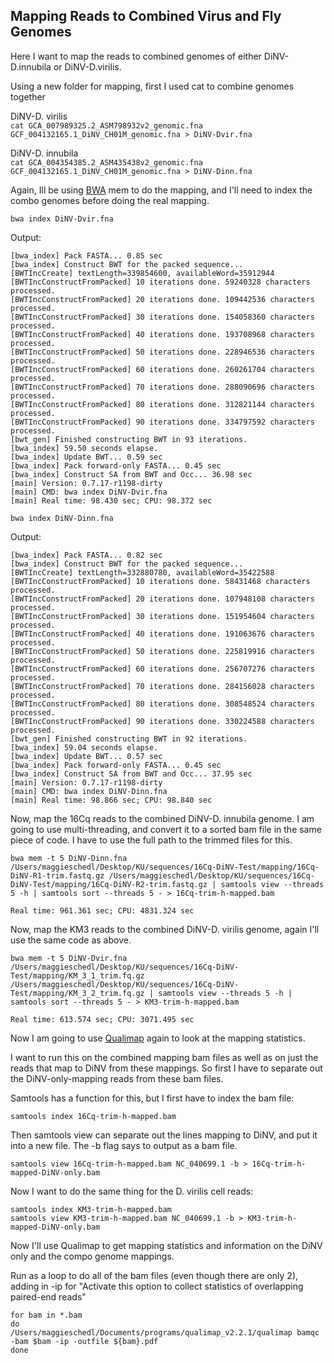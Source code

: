 ## Mapping Reads to Combined Virus and Fly Genomes 

Here I want to map the reads to combined genomes of either DiNV-D.innubila or DiNV-D.virilis. 

Using a new folder for mapping, first I used cat to combine genomes together 

DiNV-D. virilis  
`cat GCA_007989325.2_ASM798932v2_genomic.fna GCF_004132165.1_DiNV_CH01M_genomic.fna > DiNV-Dvir.fna`

DiNV-D. innubila  
`cat GCA_004354385.2_ASM435438v2_genomic.fna GCF_004132165.1_DiNV_CH01M_genomic.fna > DiNV-Dinn.fna`

Again, Ill be using [BWA](https://bio-bwa.sourceforge.net/bwa.shtml) mem to do the mapping, and I'll need to index the combo genomes before doing the real mapping. 

`bwa index DiNV-Dvir.fna`

Output:
```
[bwa_index] Pack FASTA... 0.85 sec
[bwa_index] Construct BWT for the packed sequence...
[BWTIncCreate] textLength=339854600, availableWord=35912944
[BWTIncConstructFromPacked] 10 iterations done. 59240328 characters processed.
[BWTIncConstructFromPacked] 20 iterations done. 109442536 characters processed.
[BWTIncConstructFromPacked] 30 iterations done. 154058360 characters processed.
[BWTIncConstructFromPacked] 40 iterations done. 193708968 characters processed.
[BWTIncConstructFromPacked] 50 iterations done. 228946536 characters processed.
[BWTIncConstructFromPacked] 60 iterations done. 260261704 characters processed.
[BWTIncConstructFromPacked] 70 iterations done. 288090696 characters processed.
[BWTIncConstructFromPacked] 80 iterations done. 312821144 characters processed.
[BWTIncConstructFromPacked] 90 iterations done. 334797592 characters processed.
[bwt_gen] Finished constructing BWT in 93 iterations.
[bwa_index] 59.50 seconds elapse.
[bwa_index] Update BWT... 0.59 sec
[bwa_index] Pack forward-only FASTA... 0.45 sec
[bwa_index] Construct SA from BWT and Occ... 36.98 sec
[main] Version: 0.7.17-r1198-dirty
[main] CMD: bwa index DiNV-Dvir.fna
[main] Real time: 98.430 sec; CPU: 98.372 sec
```
`bwa index DiNV-Dinn.fna`

Output:
```
[bwa_index] Pack FASTA... 0.82 sec
[bwa_index] Construct BWT for the packed sequence...
[BWTIncCreate] textLength=332880780, availableWord=35422588
[BWTIncConstructFromPacked] 10 iterations done. 58431468 characters processed.
[BWTIncConstructFromPacked] 20 iterations done. 107948108 characters processed.
[BWTIncConstructFromPacked] 30 iterations done. 151954604 characters processed.
[BWTIncConstructFromPacked] 40 iterations done. 191063676 characters processed.
[BWTIncConstructFromPacked] 50 iterations done. 225819916 characters processed.
[BWTIncConstructFromPacked] 60 iterations done. 256707276 characters processed.
[BWTIncConstructFromPacked] 70 iterations done. 284156028 characters processed.
[BWTIncConstructFromPacked] 80 iterations done. 308548524 characters processed.
[BWTIncConstructFromPacked] 90 iterations done. 330224588 characters processed.
[bwt_gen] Finished constructing BWT in 92 iterations.
[bwa_index] 59.04 seconds elapse.
[bwa_index] Update BWT... 0.57 sec
[bwa_index] Pack forward-only FASTA... 0.45 sec
[bwa_index] Construct SA from BWT and Occ... 37.95 sec
[main] Version: 0.7.17-r1198-dirty
[main] CMD: bwa index DiNV-Dinn.fna
[main] Real time: 98.866 sec; CPU: 98.840 sec
```

Now, map the 16Cq reads to the combined DiNV-D. innubila genome. I am going to use multi-threading, and convert it to a sorted bam file in the same piece of code. I have to use the full path to the trimmed files for this. 

`bwa mem -t 5 DiNV-Dinn.fna /Users/maggieschedl/Desktop/KU/sequences/16Cq-DiNV-Test/mapping/16Cq-DiNV-R1-trim.fastq.gz /Users/maggieschedl/Desktop/KU/sequences/16Cq-DiNV-Test/mapping/16Cq-DiNV-R2-trim.fastq.gz | samtools view --threads 5 -h | samtools sort --threads 5 - > 16Cq-trim-h-mapped.bam`

`Real time: 961.361 sec; CPU: 4831.324 sec`

Now, map the KM3 reads to the combined DiNV-D. virilis genome, again I'll use the same code as above. 

`bwa mem -t 5 DiNV-Dvir.fna /Users/maggieschedl/Desktop/KU/sequences/16Cq-DiNV-Test/mapping/KM_3_1_trim.fq.gz /Users/maggieschedl/Desktop/KU/sequences/16Cq-DiNV-Test/mapping/KM_3_2_trim.fq.gz | samtools view --threads 5 -h | samtools sort --threads 5 - > KM3-trim-h-mapped.bam`

`Real time: 613.574 sec; CPU: 3071.495 sec`

Now I am going to use [Qualimap](http://qualimap.conesalab.org/doc_html/intro.html#installation) again to look at the mapping statistics. 

I want to run this on the combined mapping bam files as well as on just the reads that map to DiNV from these mappings. So first I have to separate out the DiNV-only-mapping reads from these bam files. 

Samtools has a function for this, but I first have to index the bam file:

`samtools index 16Cq-trim-h-mapped.bam`

Then samtools view can separate out the lines mapping to DiNV, and put it into a new file. The -b flag says to output as a bam file. 

`samtools view 16Cq-trim-h-mapped.bam NC_040699.1 -b > 16Cq-trim-h-mapped-DiNV-only.bam`

Now I want to do the same thing for the D. virilis cell reads:

```
samtools index KM3-trim-h-mapped.bam  
samtools view KM3-trim-h-mapped.bam NC_040699.1 -b > KM3-trim-h-mapped-DiNV-only.bam
```

Now I'll use Qualimap to get mapping statistics and information on the DiNV only and the compo genome mappings. 

Run as a loop to do all of the bam files (even though there are only 2), adding in -ip for "Activate this option to collect statistics of overlapping paired-end reads"

```
for bam in *.bam 
do
/Users/maggieschedl/Documents/programs/qualimap_v2.2.1/qualimap bamqc -bam $bam -ip -outfile ${bam}.pdf
done
```

